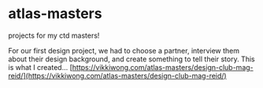 # atlas-masters
projects for my ctd masters!

For our first design project, we had to choose a partner, interview them about their design background, and create something to tell their story. This is what I created...
[https://vikkiwong.com/atlas-masters/design-club-mag-reid/](https://vikkiwong.com/atlas-masters/design-club-mag-reid/)
